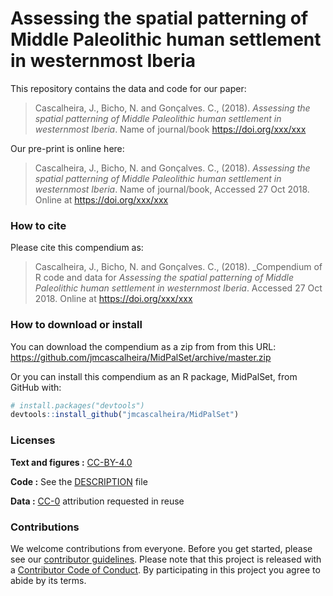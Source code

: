 
<!-- README.md is generated from README.Rmd. Please edit that file -->

# Assessing the spatial patterning of Middle Paleolithic human settlement in westernmost Iberia

This repository contains the data and code for our paper:

> Cascalheira, J., Bicho, N. and Gonçalves. C., (2018). *Assessing the
> spatial patterning of Middle Paleolithic human settlement in
> westernmost Iberia*. Name of journal/book <https://doi.org/xxx/xxx>

Our pre-print is online here:

> Cascalheira, J., Bicho, N. and Gonçalves. C., (2018). *Assessing the
> spatial patterning of Middle Paleolithic human settlement in
> westernmost Iberia*. Name of journal/book, Accessed 27 Oct 2018.
> Online at <https://doi.org/xxx/xxx>

### How to cite

Please cite this compendium as:

> Cascalheira, J., Bicho, N. and Gonçalves. C., (2018). \_Compendium of
> R code and data for *Assessing the spatial patterning of Middle
> Paleolithic human settlement in westernmost Iberia*. Accessed 27 Oct
> 2018. Online at <https://doi.org/xxx/xxx>

### How to download or install

You can download the compendium as a zip from from this URL:
<https://github.com/jmcascalheira/MidPalSet/archive/master.zip>

Or you can install this compendium as an R package, MidPalSet, from
GitHub with:

``` r
# install.packages("devtools")
devtools::install_github("jmcascalheira/MidPalSet")
```

### Licenses

**Text and figures :**
[CC-BY-4.0](http://creativecommons.org/licenses/by/4.0/)

**Code :** See the [DESCRIPTION](DESCRIPTION) file

**Data :** [CC-0](http://creativecommons.org/publicdomain/zero/1.0/)
attribution requested in reuse

### Contributions

We welcome contributions from everyone. Before you get started, please
see our [contributor guidelines](CONTRIBUTING.md). Please note that this
project is released with a [Contributor Code of Conduct](CONDUCT.md). By
participating in this project you agree to abide by its terms.
